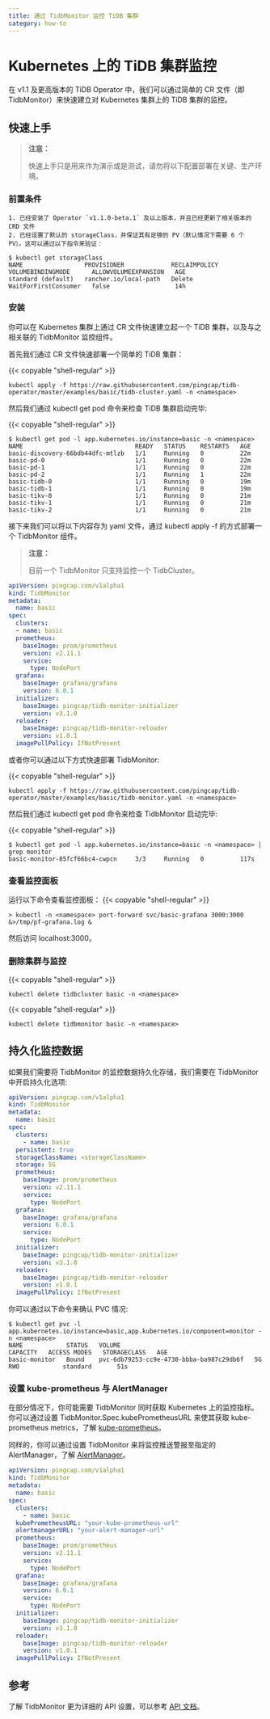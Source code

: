 ```yaml
---
title: 通过 TidbMonitor 监控 TiDB 集群
category: how-to
---
```


# Kubernetes 上的 TiDB 集群监控

在 v1.1 及更高版本的 TiDB Operator 中，我们可以通过简单的 CR 文件（即 TidbMonitor）来快速建立对 Kubernetes 集群上的 TiDB 集群的监控。


## 快速上手

> **注意：**
>
> 快速上手只是用来作为演示或是测试，请勿将以下配置部署在关键、生产环境。

### 前置条件

    1. 已经安装了 Operator `v1.1.0-beta.1` 及以上版本，并且已经更新了相关版本的 CRD 文件
    2. 已经设置了默认的 storageClass，并保证其有足够的 PV（默认情况下需要 6 个 PV）。这可以通过以下指令来验证：

```shell
$ kubectl get storageClass
NAME                 PROVISIONER             RECLAIMPOLICY   VOLUMEBINDINGMODE      ALLOWVOLUMEEXPANSION   AGE
standard (default)   rancher.io/local-path   Delete          WaitForFirstConsumer   false                  14h
```

### 安装

你可以在 Kubernetes 集群上通过 CR 文件快速建立起一个 TiDB 集群，以及与之相关联的 TidbMonitor 监控组件。

首先我们通过 CR 文件快速部署一个简单的 TiDB 集群：

{{< copyable "shell-regular" >}}

```shell
kubectl apply -f https://raw.githubusercontent.com/pingcap/tidb-operator/master/examples/basic/tidb-cluster.yaml -n <namespace>
``` 

然后我们通过 kubectl get pod 命令来检查 TiDB 集群启动完毕:

{{< copyable "shell-regular" >}}

```shell
$ kubectl get pod -l app.kubernetes.io/instance=basic -n <namespace>
NAME                               READY   STATUS    RESTARTS   AGE
basic-discovery-66bdb44dfc-mtlzb   1/1     Running   0          22m
basic-pd-0                         1/1     Running   0          22m
basic-pd-1                         1/1     Running   0          22m
basic-pd-2                         1/1     Running   1          22m
basic-tidb-0                       1/1     Running   0          19m
basic-tidb-1                       1/1     Running   0          19m
basic-tikv-0                       1/1     Running   0          21m
basic-tikv-1                       1/1     Running   0          21m
basic-tikv-2                       1/1     Running   0          21m
```

接下来我们可以将以下内容存为 yaml 文件，通过 kubectl apply -f 的方式部署一个 TidbMonitor 组件。

> **注意：**
>
> 目前一个 TidbMonitor 只支持监控一个 TidbCluster。

```yaml
apiVersion: pingcap.com/v1alpha1
kind: TidbMonitor
metadata:
  name: basic
spec:
  clusters:
  - name: basic
  prometheus:
    baseImage: prom/prometheus
    version: v2.11.1
    service:
      type: NodePort
  grafana:
    baseImage: grafana/grafana
    version: 6.0.1
  initializer:
    baseImage: pingcap/tidb-monitor-initializer
    version: v3.1.0
  reloader:
    baseImage: pingcap/tidb-monitor-reloader
    version: v1.0.1
  imagePullPolicy: IfNotPresent
```

或者你可以通过以下方式快速部署 TidbMonitor:

{{< copyable "shell-regular" >}}

```shell
kubectl apply -f https://raw.githubusercontent.com/pingcap/tidb-operator/master/examples/basic/tidb-monitor.yaml -n <namespace>
```

然后我们通过 kubectl get pod 命令来检查 TidbMonitor 启动完毕:

{{< copyable "shell-regular" >}}

```shell
$ kubectl get pod -l app.kubernetes.io/instance=basic -n <namespace> | grep monitor 
basic-monitor-85fcf66bc4-cwpcn     3/3     Running   0          117s
```

### 查看监控面板
运行以下命令查看监控面板：
{{< copyable "shell-regular" >}}

```shell
> kubectl -n <namespace> port-forward svc/basic-grafana 3000:3000 &>/tmp/pf-grafana.log &
```

然后访问 localhost:3000。

### 删除集群与监控

{{< copyable "shell-regular" >}}

```shell
kubectl delete tidbcluster basic -n <namespace>
```

{{< copyable "shell-regular" >}}

```shell
kubectl delete tidbmonitor basic -n <namespace>
```

## 持久化监控数据

如果我们需要将 TidbMonitor 的监控数据持久化存储，我们需要在 TidbMonitor 中开启持久化选项:

```yaml
apiVersion: pingcap.com/v1alpha1
kind: TidbMonitor
metadata:
  name: basic
spec:
  clusters:
    - name: basic
  persistent: true
  storageClassName: <storageClassName>
  storage: 5G
  prometheus:
    baseImage: prom/prometheus
    version: v2.11.1
    service:
      type: NodePort
  grafana:
    baseImage: grafana/grafana
    version: 6.0.1
    service:
      type: NodePort
  initializer:
    baseImage: pingcap/tidb-monitor-initializer
    version: v3.1.0
  reloader:
    baseImage: pingcap/tidb-monitor-reloader
    version: v1.0.1
  imagePullPolicy: IfNotPresent
```

你可以通过以下命令来确认 PVC 情况:

```shell
$ kubectl get pvc -l app.kubernetes.io/instance=basic,app.kubernetes.io/component=monitor -n <namespace>
NAME            STATUS   VOLUME                                     CAPACITY   ACCESS MODES   STORAGECLASS   AGE
basic-monitor   Bound    pvc-6db79253-cc9e-4730-bbba-ba987c29db6f   5G         RWO            standard       51s
```

### 设置 kube-prometheus 与 AlertManager

在部分情况下，你可能需要 TidbMonitor 同时获取 Kubernetes 上的监控指标。你可以通过设置 TidbMonitor.Spec.kubePrometheusURL 来使其获取 kube-prometheus metrics，了解 [kube-prometheus](https://github.com/coreos/kube-prometheus)。

同样的，你可以通过设置 TidbMonitor 来将监控推送警报至指定的 AlertManager，了解 [AlertManager](https://prometheus.io/docs/alerting/alertmanager/)。

```yaml
apiVersion: pingcap.com/v1alpha1
kind: TidbMonitor
metadata:
  name: basic
spec:
  clusters:
    - name: basic
  kubePrometheusURL: "your-kube-prometheus-url"
  alertmanagerURL: "your-alert-manager-url"
  prometheus:
    baseImage: prom/prometheus
    version: v2.11.1
    service:
      type: NodePort
  grafana:
    baseImage: grafana/grafana
    version: 6.0.1
    service:
      type: NodePort
  initializer:
    baseImage: pingcap/tidb-monitor-initializer
    version: v3.1.0
  reloader:
    baseImage: pingcap/tidb-monitor-reloader
    version: v1.0.1
  imagePullPolicy: IfNotPresent
```

## 参考

了解 TidbMonitor 更为详细的 API 设置，可以参考 [API 文档](https://github.com/pingcap/tidb-operator/blob/master/docs/api-references/docs.html)。
